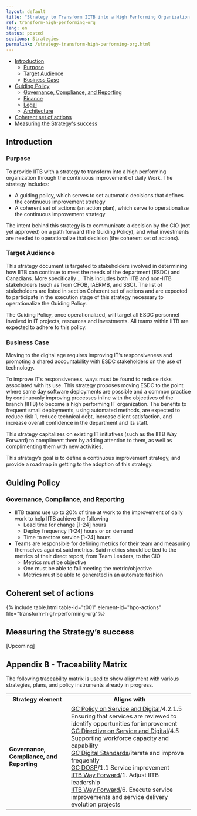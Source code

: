 ```yaml
---
layout: default
title: "Strategy to Transform IITB into a High Performing Organization (Continuous Improvement)"
ref: transform-high-performing-org
lang: en
status: posted
sections: Strategies
permalink: /strategy-transform-high-performing-org.html
---
```

<!-- the below cSpell statement says to ignore any text between HTML tags. E.g. it will ignore "th rowspan='2'" in this string: <th rowspan='2'> -->
<!-- cSpell:ignoreRegExp /\<[^\>]+\>/ -->

- [Introduction](#introduction)
  - [Purpose](#purpose)
  - [Target Audience](#target-audience)
  - [Business Case](#business-case)
- [Guiding Policy](#guiding-policy)
  - [Governance, Compliance, and Reporting](#governance-compliance-and-reporting)
  - [Finance](#finance)
  - [Legal](#legal)
  - [Architecture](#architecture)
- [Coherent set of actions](#coherent-set-of-actions)
- [Measuring the Strategy's success](#measuring-the-strategys-success)

## Introduction

### Purpose

To provide IITB with a strategy to transform into a high performing organization through the continuous improvement of daily Work.
The strategy includes:

- A guiding policy, which serves to set automatic decisions that defines the continuous improvement strategy
- A coherent set of actions (an action plan), which serve to operationalize the continuous improvement strategy

The intent behind this strategy is to communicate a decision by the CIO (not yet approved) on a path forward (the Guiding Policy), and what investments are needed to operationalize that decision (the coherent set of actions).

### Target Audience

This strategy document is targeted to stakeholders involved in determining how IITB can continue to meet the needs of the department (ESDC) and Canadians. More specifically ...  This includes both IITB and non-IITB stakeholders (such as from CFOB, IAERMB, and SSC). The list of stakeholders are listed in section Coherent set of actions and are expected to participate in the execution stage of this strategy necessary to operationalize the Guiding Policy.

The Guiding Policy, once operationalized, will target all ESDC personnel involved in IT projects, resources and investments.  All teams within IITB are expected to adhere to this policy.

### Business Case

Moving to the digital age requires improving IT’s responsiveness and promoting a shared accountability with ESDC stakeholders on the use of technology.

To improve IT’s responsiveness, ways must be found to reduce risks associated with its use. This strategy proposes moving ESDC to the point where same day software deployments are possible and a common practice by continuously improving processes inline with the objectives of the branch (IITB) to become a high performing IT organization. The benefits to frequent small deployments, using automated methods, are expected to reduce risk 1, reduce technical debt, increase client satisfaction, and increase overall confidence in the department and its staff.

This strategy capitalizes on existing IT initiatives (such as the IITB Way Forward) to compliment them by adding attention to them, as well as complimenting them with new activities.

This strategy’s goal is to define a continuous improvement strategy, and provide a roadmap in getting to the adoption of this strategy.

## Guiding Policy

### Governance, Compliance, and Reporting

- IITB teams use up to 20% of time at work to the improvement of daily work to help IITB achieve the following
  - Lead time for change [1-24] hours
  - Deploy frequency [1-24] hours or on demand
  - Time to restore service [1-24] hours
- Teams are responsible for defining metrics for their team and measuring themselves against said metrics. Said metrics should be tied to the metrics of their direct report, from Team Leaders, to the CIO
  - Metrics must be objective
  - One must be able to fail meeting the metric/objective
  - Metrics must be able to generated in an automate fashion

## Coherent set of actions

{% include table.html table-id="t001" element-id="hpo-actions" file="transform-high-performing-org"%}

## Measuring the Strategy’s success

[Upcoming]

## Appendix B - Traceability Matrix

The following traceability matrix is used to show alignment with various strategies, plans, and policy instruments already in progress.

<!-- markdownlint-disable MD033 -->
<table>
  <tr>
    <th>Strategy element</th>
    <th>Aligns with</th>
  </tr>
  <tr>
    <td><b>Governance, Compliance, and Reporting</b></td>
    <td>
      <a href="https://www.tbs-sct.gc.ca/pol/doc-eng.aspx?id=32603" target="_blank">GC Policy on Service and Digital</a>/4.2.1.5 Ensuring that services are reviewed to identify opportunities for improvement<br>
      <a href="https://www.tbs-sct.gc.ca/pol/doc-eng.aspx?id=32601" target="_blank">GC Directive on Service and Digital</a>/4.5 Supporting workforce capacity and capability<br>
      <a href="https://www.canada.ca/en/government/system/digital-government/government-canada-digital-standards.html" target="_blank">GC Digital Standards</a>/iterate and improve frequently<br>
      <a href="https://www.canada.ca/en/government/system/digital-government/digital-operations-strategic-plan-2018-2022.html" target="_blank">GC DOSP</a>/1.1 Service improvement<br>
      <a href="http://dialogue/grp/IITB-DGIIT-Gov-New-Nouveau/Documents/Departmental IMIT Plan/19-20 Plans/IITB Moving Forward v2.docx" target="_blank">IITB Way Forward</a>/1. Adjust IITB leadership<br>
      <a href="http://dialogue/grp/IITB-DGIIT-Gov-New-Nouveau/Documents/Departmental IMIT Plan/19-20 Plans/IITB Moving Forward v2.docx" target="_blank">IITB Way Forward</a>/6. Execute service improvements and service delivery evolution projects<br>
    </td>
  </tr>
</table>
<!-- markdownlint-enable MD033 -->

